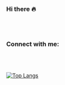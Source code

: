 ### Hi there  :fire:
<br>
<br>

### Connect with me:


<br>
<br>

[![Top Langs](https://github-readme-stats.vercel.app/api/top-langs/?username=williamfilvoch&langs_count=8)](https://github.com/anuraghazra/github-readme-stats)

